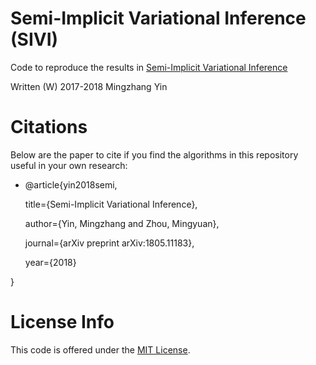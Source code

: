 # Semi-Implicit Variational Inference (SIVI)

Code to reproduce the results in [Semi-Implicit Variational Inference](http://arxiv.org/abs/1805.11183)

Written (W) 2017-2018 Mingzhang Yin

# Citations

Below are the paper to cite if you find the algorithms in this repository useful in your own research:

* @article{yin2018semi,

  title={Semi-Implicit Variational Inference},
  
  author={Yin, Mingzhang and Zhou, Mingyuan},
  
  journal={arXiv preprint arXiv:1805.11183},
  
  year={2018}
  
}


# License Info

This code is offered under the [MIT License](https://opensource.org/licenses/MIT).

